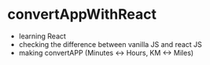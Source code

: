 # convertAppWithReact

- learning React
- checking the difference between vanilla JS and react JS
- making convertAPP (Minutes <-> Hours, KM <-> Miles)
